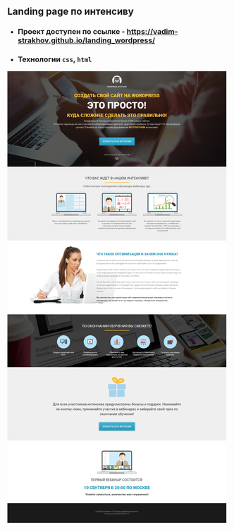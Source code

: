 ## Landing page по интенсиву

- ### Проект доступен по ссылке - https://vadim-strakhov.github.io/landing_wordpress/
- ### Технологии `css`, `html`

![](wordpress_intensiv.png)
